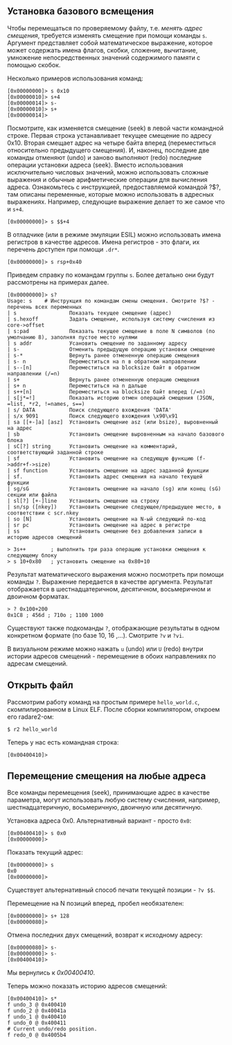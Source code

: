 ## Установка базового всмещения

Чтобы перемещаться по проверяемому файлу, т.е. *менять адрес смещения*, требуется изменять смещение при помощи команды `s`. Аргумент представляет собой математическое выражение, которое может содержать имена флагов, скобки, сложение, вычитание, умножение непосредственных значений содержимого памяти с помощью скобок.

Несколько примеров использования команд:

```
[0x00000000]> s 0x10
[0x00000010]> s+4
[0x00000014]> s-
[0x00000010]> s+
[0x00000014]>
```

Посмотрите, как изменяется смещение (seek) в левой части командной строке. Первая строка устанавливает текущее смещение по адресу 0x10. Вторая смещает адрес на четыре байта вперед (переместиться относительно предыдущего смещения). И, наконец, последние две команды отменяют (undo) и заново выполняют (redo) последние операции установки адреса (seek). Вместо использования исключительно числовых значений, можно использовать сложные выражения и обычные арифметические операции для вычисления адреса. Ознакомьтесь с инструкцией, предоставляемой командой ?$?, там описаны переменные, которые можно использовать в адресных выражениях. Например, следующие выражение делает то же самое что и `s+4`.

```
[0x00000000]> s $$+4
```

В отладчике (или в режиме эмуляции ESIL) можно использовать имена регистров в качестве адресов. Имена регистров - это флаги, их перечень доступен при помощи `.dr*`.

```
[0x00000000]> s rsp+0x40
```

Приведем справку по командам группы `s`. Более детально они будут рассмотрены на примерах далее.

```
[0x00000000]> s?
Usage: s    # Инструкция по командам смены смещения. Смотрите ?$? - перечень всех переменных
| s                 Показать текущее смещение (адрес)
| s.hexoff          Задать смещение, используя систему счисления из core->offset
| s:pad             Показать текущее смещение в поле N символов (по умолчанию 8), заполняя пустое место нулями
| s addr            Усановить смещение по заданному адресу
| s-                Отменить предыдущую операцию установки смещение
| s-*               Вернуть ранее отмененную операцию смещения
| s- n              Переместиться на n в обратном направлении
| s--[n]            Переместиться на blocksize байт в обратном направлении (/=n)
| s+                Вернуть ранее отмененную операцию смещения
| s+ n              Переместиться на n дальше
| s++[n]            Переместиться на blocksize байт вперед (/=n)
| s[j*=!]           Показать историю отмен операций смещения (JSON, =list, *r2, !=names, s==)
| s/ DATA           Поиск следующего вхождения 'DATA'
| s/x 9091          Поиск следующего вхождения \x90\x91
| sa [[+-]a] [asz]  Установить смещение asz (или bsize), выровненный на адрес
| sb                Установить смещение выровненным на начало базового блока
| sC[?] string      Установить смещение на комментарий, соответствующий заданной строке
| sf                Установить смещение на следующую функцию (f->addr+f->size)
| sf function       Установить смещение на адрес заданной функции
| sf.               Установить адрес смещения на начало текущей функции
| sg/sG             Установить смещение на начало (sg) или конец (sG) секции или файла
| sl[?] [+-]line    Установить смещение на строку
| sn/sp ([nkey])    Установить смещение следующее/предыдущее место, в соответствии с scr.nkey
| so [N]            Установить смещение на N-ый следующий по-код
| sr pc             Установить смещение на адрес в регистре
| ss                Установить смещение без добавления записи в историю адресов смещений

> 3s++        ; выполнить три раза операцию установки смещения к следующему блоку
> s 10+0x80   ; установить смещение на 0x80+10
```

Результат математического выражения можно посмотреть при помощи команды `?`. Выражение передается в качестве аргумента. Результат отображается в шестнадцатеричном, десятичном, восьмеричном и двоичном форматах.

```
> ? 0x100+200
0x1C8 ; 456d ; 710o ; 1100 1000
```

Существуют также подкоманды `?`, отображающие результаты в одном конкретном формате (по базе 10, 16 ,...). Смотрите `?v` и `?vi`.

В визуальном режиме можно нажать `u` (undo) или `U` (redo) внутри истории адресов смещений - перемещение в обоих направлениях по адресам смещений.

## Открыть файл

Рассмотрим работу команд на простым примере `hello_world.c`, скомпилированном в Linux ELF. После сборки компилятором, откроем его radare2-ом:

```
$ r2 hello_world
```

Теперь у нас есть командная строка:

```
[0x00400410]>
```

## Перемещение смещения на любые адреса

Все команды перемещения (seek), принимающие адрес в качестве параметра, могут использовать любую систему счисления, например, шестнадцатеричную, восьмеричную, двоичную или десятичную.

Установка адреса 0x0. Альтернативный вариант - просто `0x0`:

```
[0x00400410]> s 0x0
[0x00000000]>
```

Показать текущий адрес:
```
[0x00000000]> s
0x0
[0x00000000]>
```

Существует альтернативный способ печати текущей позиции - `?v $$`.

Перемещение на N позиций вперед, пробел необязателен:

```
[0x00000000]> s+ 128
[0x00000080]>
```

Отмена последних двух смещений, возврат к исходному адресу:

```
[0x00000080]> s-
[0x00000000]> s-
[0x00400410]>
```

Мы вернулись к _0x00400410_.

Теперь можно показать историю адресов смещений:

```
[0x00400410]> s*
f undo_3 @ 0x400410
f undo_2 @ 0x40041a
f undo_1 @ 0x400410
f undo_0 @ 0x400411
# Current undo/redo position.
f redo_0 @ 0x4005b4
```
